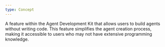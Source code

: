 ```yaml
---
type: Concept
---
```


A feature within the Agent Development Kit that allows users to build agents without writing code. This feature simplifies the agent creation process, making it accessible to users who may not have extensive programming knowledge.